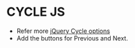 # CYCLE JS

- Refer more [jQuery Cycle options](http://jquery.malsup.com/cycle/options.html)
- Add the buttons for Previous and Next.